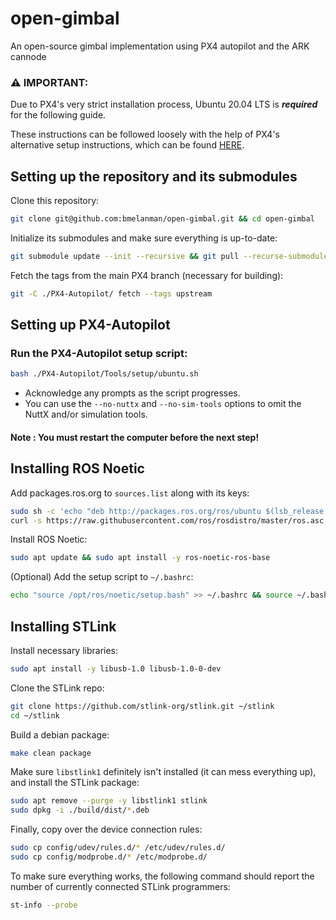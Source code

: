 # open-gimbal
An open-source gimbal implementation using PX4 autopilot and the ARK cannode

### ⚠️ IMPORTANT:

Due to PX4's very strict installation process, Ubuntu 20.04 LTS is ___required___ for the following guide. 

These instructions can be followed loosely with the help of PX4's alternative setup instructions, which can be found [HERE](https://docs.px4.io/v1.13/en/dev_setup/dev_env).

## Setting up the repository and its submodules

Clone this repository:

```bash
git clone git@github.com:bmelanman/open-gimbal.git && cd open-gimbal
```

Initialize its submodules and make sure everything is up-to-date:

```bash
git submodule update --init --recursive && git pull --recurse-submodules
```

Fetch the tags from the main PX4 branch (necessary for building):

```bash
git -C ./PX4-Autopilot/ fetch --tags upstream
```

## Setting up PX4-Autopilot

### Run the PX4-Autopilot setup script:

```bash
bash ./PX4-Autopilot/Tools/setup/ubuntu.sh
```

* Acknowledge any prompts as the script progresses.
* You can use the `--no-nuttx` and `--no-sim-tools` options to omit the NuttX and/or simulation tools.

#### Note : You must restart the computer before the next step!

## Installing ROS Noetic

Add packages.ros.org to `sources.list` along with its keys:

```bash
sudo sh -c 'echo "deb http://packages.ros.org/ros/ubuntu $(lsb_release -sc) main" > /etc/apt/sources.list.d/ros-latest.list'
curl -s https://raw.githubusercontent.com/ros/rosdistro/master/ros.asc | sudo apt-key add -
```

Install ROS Noetic:

```bash
sudo apt update && sudo apt install -y ros-noetic-ros-base
```

(Optional) Add the setup script to `~/.bashrc`:

```bash
echo "source /opt/ros/noetic/setup.bash" >> ~/.bashrc && source ~/.bashrc
```

## Installing STLink

Install necessary libraries:

```bash
sudo apt install -y libusb-1.0 libusb-1.0-0-dev
```

Clone the STLink repo:

```bash
git clone https://github.com/stlink-org/stlink.git ~/stlink
cd ~/stlink
```

Build a debian package:

```bash
make clean package
```

Make sure `libstlink1` definitely isn't installed (it can mess everything up), and install the STLink package:

```bash
sudo apt remove --purge -y libstlink1 stlink
sudo dpkg -i ./build/dist/*.deb
```

Finally, copy over the device connection rules:

```bash
sudo cp config/udev/rules.d/* /etc/udev/rules.d/
sudo cp config/modprobe.d/* /etc/modprobe.d/
```

To make sure everything works, the following command should report the number of currently connected STLink programmers:

```bash
st-info --probe
```
